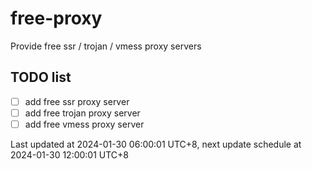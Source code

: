 
# free-proxy
Provide free ssr / trojan / vmess proxy servers


## TODO list
- [ ] add free ssr proxy server
- [ ] add free trojan proxy server
- [ ] add free vmess proxy server

Last updated at 2024-01-30 06:00:01 UTC+8, next update schedule at 2024-01-30 12:00:01 UTC+8

